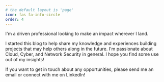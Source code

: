```yaml
---
# the default layout is 'page'
icon: fas fa-info-circle
order: 4
---
```


I'm a driven professional looking to make an impact wherever I land. 

I started this blog to help share my knowledge and experiences building projects that may help others along in the future. I'm passionate about Cloud, Cyber, and Network Security in general. I hope you find some use out of my insights!

If you want to get in touch about any opportunities, please send me an email or connect with me on LinkedIn! 